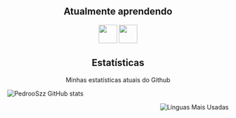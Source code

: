 <!--- 
<h2 align="center">Projects</h2>
<p align="center">My most outstanding projectss so far.</p>

| <a href="https://cyber-lounge.net" target="_blank">**Cyber Lounge**</a> | <a href="https://minebet.net" target="_blank">**Minebet Network**</a> 
| :---: | :---: |
| <img align='center' src='https://i.imgur.com/HKOcCTz.png' width="150px" height='100px'> | <img align='center' src='https://i.imgur.com/Y6T9twR.png' width="150px" height='150px'>
| <a href="https://cyber-lounge.net" target="_blank">`https://cyber-lounge.net`</a> | <a href="https://minebet.net" target="_blank">`https://minebet.net`</a>
-->

<h2 align="center">Atualmente aprendendo</h2>

<p align="center">
  <img src="https://media.discordapp.net/attachments/1023259024713601106/1061382926832513114/icons8-python-144.png" height='42px'/>
  <img src="https://media.discordapp.net/attachments/1023259024713601106/1061383198803755048/icons8-javascript-144.png" height='42px'/>
</p>

<h2 align="center">Estatísticas</h2>
<p align="center">Minhas estatísticas atuais do Github</p>
<p align="center">
</p>

![PedrooSzz GitHub stats](https://github-readme-stats.vercel.app/api?username=Pedroo&show_icons=true&theme=radical)

<p align="center">
<img style="float: right;" alt="Línguas Mais Usadas" src="https://github-readme-stats.vercel.app/api/top-langs/?username=Flairings&layout=compact&hide_border=true&theme=dark" />
